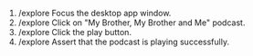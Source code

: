 1. /explore Focus the desktop app window.
2. /explore Click on "My Brother, My Brother and Me" podcast.
3. /explore Click the play button.
4. /explore Assert that the podcast is playing successfully.
